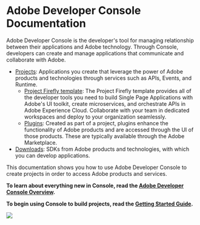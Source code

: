 # Adobe Developer Console Documentation

Adobe Developer Console is the developer's tool for managing relationship between their applications and Adobe technology. Through Console, developers can create and manage applications that communicate and collaborate with Adobe.

- [Projects](projects.md): Applications you create that leverage the power of Adobe products and technologies through services such as APIs, Events, and Runtime.
  - [Project Firefly template](projects-template.md): The Project Firefly template provides all of the developer tools you need to build Single Page Applications with Adobe's UI toolkit, create microservices, and orchestrate APIs in Adobe Experience Cloud. Collaborate with your team in dedicated workspaces and deploy to your organization seamlessly. 
  - [Plugins](plugin-project.md): Created as part of a project, plugins enhance the functionality of Adobe products and are accessed through the UI of those products. These are typically available through the Adobe Marketplace.
- [Downloads](downloads.md): SDKs from Adobe products and technologies, with which you can develop applications.

This documentation shows you how to use Adobe Developer Console to create projects in order to access Adobe products and services.

**To learn about everything new in Console, read the [Adobe Developer Console Overview](overview.md).**

**To begin using Console to build projects, read the [Getting Started Guide](getting-started.md).**

![](images/developer-console-home.png)

